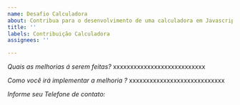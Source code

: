 ```yaml
---
name: Desafio Calculadora
about: Contribua para o desenvolvimento de uma calculadora em Javascript.
title: ''
labels: Contribuição Calculadora
assignees: ''

---
```


*Quais as melhorias á serem feitas?*
xxxxxxxxxxxxxxxxxxxxxxxxxxx

*Como você irá implementar a melhoria ?*
xxxxxxxxxxxxxxxxxxxxxxxxxxxx

*Informe seu Telefone de contato:*
